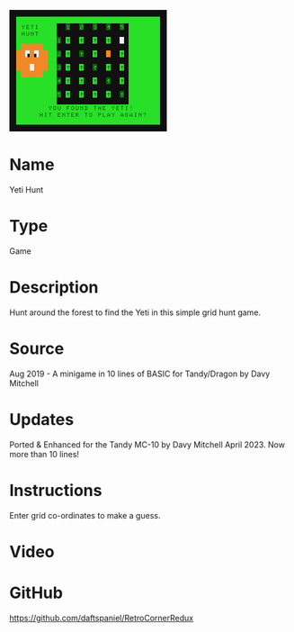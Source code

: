 
![YetiHunt](screenshot.png)

# Name
Yeti Hunt

# Type
Game

# Description

Hunt around the forest to find the Yeti in this simple grid hunt game.

# Source

Aug 2019 - A minigame in 10 lines of BASIC for Tandy/Dragon by Davy Mitchell

# Updates

Ported & Enhanced for the Tandy MC-10 by Davy Mitchell April 2023. Now more than 10 lines!

# Instructions

Enter grid co-ordinates to make a guess.

# Video



# GitHub

https://github.com/daftspaniel/RetroCornerRedux
